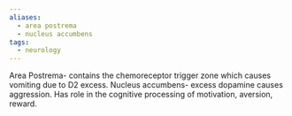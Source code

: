 ```yaml
---
aliases:
  - area postrema
  - nucleus accumbens
tags:
  - neurology
---
```

Area Postrema- contains the chemoreceptor trigger zone which causes vomiting due to D2 excess. 
Nucleus accumbens- excess dopamine causes aggression. Has role in the cognitive processing of motivation, aversion, reward. 